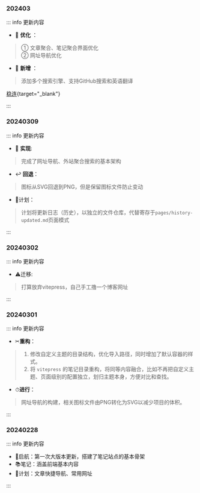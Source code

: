 
<!-- ## 2024年 -->

### 202403

::: info <Badge type='tip'>更新内容</Badge>

- 🎨 **优化** ：

> ① 文章聚合、笔记聚合界面优化  
> ② 网址导航优化

- 👏 **新增** ：

> 添加多个搜索引擎、支持GitHub搜索和英语翻译

[稳连](https://xn--9kqq77hqun.me/#/dashboard){target="_blank"} 



:::

### 20240309

::: info 更新内容

-  🎉 **实现**:

> 完成了网址导航、外站聚合搜索的基本架构

- ↩ **回退**：

> 图标从SVG回退到PNG，但是保留图标文件防止变动

- 📝计划：

> 计划将更新日志（历史），以独立的文件仓库，代替寄存于`pages/history-updated.md`页面模式


:::



### 20240302

::: info 更新内容

-  :warning:迁移:

> 打算放弃vitepress，自己手工撸一个博客网址

:::


### 20240301

::: info 更新内容

-  ✂**重构**：

> 1. 修改自定义主题的目录结构，优化导入路径，同时增加了默认容器的样式。  
> 2. 将 `vitepress` 的笔记目录重构，将同等内容融合，比如不再把自定义主题、页面级别的配置独立，划归主题本身，方便对比和查找。  


- ⏱**进行**：

> 网址导航的构建，相关图标文件由PNG转化为SVG以减少项目的体积。


:::


### 20240228

::: info 更新内容

- 🚢启航：第一次大版本更新，搭建了笔记站点的基本骨架
- 📚笔记：涵盖前端基本内容
- 📝计划：文章快捷导航、常用网址

:::
